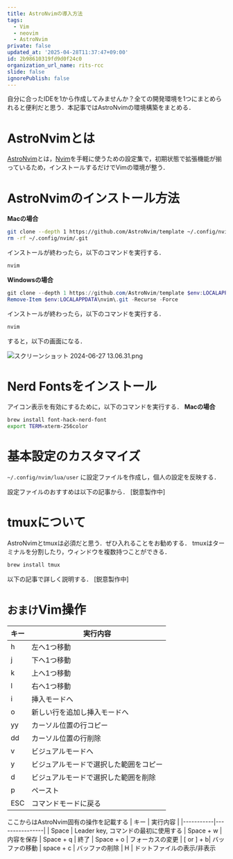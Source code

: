 ```yaml
---
title: AstroNvimの導入方法
tags:
  - Vim
  - neovim
  - AstroNvim
private: false
updated_at: '2025-04-28T11:37:47+09:00'
id: 2b98610319fd9d0f24c0
organization_url_name: rits-rcc
slide: false
ignorePublish: false
---
```

自分に合ったIDEを1から作成してみませんか？全ての開発環境を1つにまとめられると便利だと思う．本記事ではAstroNvimの環境構築をまとめる．

# AstroNvimとは
[AstroNvim](https://astronvim.com/)とは，[Nvim](https://neovim.io/)を手軽に使うための設定集で，初期状態で拡張機能が揃っているため，インストールするだけでVimの環境が整う．

# AstroNvimのインストール方法
**Macの場合**
```bash
git clone --depth 1 https://github.com/AstroNvim/template ~/.config/nvim
rm -rf ~/.config/nvim/.git
```
インストールが終わったら，以下のコマンドを実行する．
```bash
nvim
```

**Windowsの場合**
```powershell
git clone --depth 1 https://github.com/AstroNvim/template $env:LOCALAPPDATA\nvim
Remove-Item $env:LOCALAPPDATA\nvim\.git -Recurse -Force
```
インストールが終わったら，以下のコマンドを実行する．
```bash
nvim
```

すると，以下の画面になる．

![スクリーンショット 2024-06-27 13.06.31.png](https://qiita-image-store.s3.ap-northeast-1.amazonaws.com/0/3757442/1d08fab3-4c9b-88dd-b808-adcd224a5de6.png)

# Nerd Fontsをインストール
アイコン表示を有効にするために，以下のコマンドを実行する．
**Macの場合**
````bash
brew install font-hack-nerd-font 
export TERM=xterm-256color
````

# 基本設定のカスタマイズ
`~/.config/nvim/lua/user`
に設定ファイルを作成し，個人の設定を反映する．

設定ファイルのおすすめは以下の記事から．
[鋭意製作中]

# tmuxについて
AstroNvimとtmuxは必須だと思う．ぜひ入れることをお勧めする．
tmuxはターミナルを分割したり，ウィンドウを複数持つことができる．
```bash
brew install tmux
```

以下の記事で詳しく説明する．
[鋭意製作中]

# `おまけ`Vim操作
| キー      | 実行内容       |
|-----------|----------------|
| h | 左へ1つ移動
| j | 下へ1つ移動
| k | 上へ1つ移動
| l | 右へ1つ移動
| i | 挿入モードへ
| o | 新しい行を追加し挿入モードへ
| yy | カーソル位置の行コピー
| dd | カーソル位置の行削除
| v | ビジュアルモードへ
| y | ビジュアルモードで選択した範囲をコピー
| d | ビジュアルモードで選択した範囲を削除
| p | ペースト
| ESC| コマンドモードに戻る

ここからはAstroNvim固有の操作を記載する
| キー      | 実行内容          |
|-----------|----------------|
| Space | Leader key, コマンドの最初に使用する
| Space + w |  内容を保存
| Space + q | 終了
| Space + o | フォーカスの変更
| [ or ] + b| バッファの移動
| space + c | バッファの削除
| H | ドットファイルの表示/非表示



